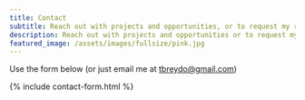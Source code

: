 ```yaml
---
title: Contact
subtitle: Reach out with projects and opportunities, or to request my résumé.
description: Reach out with projects and opportunities or to request my résumé.
featured_image: /assets/images/fullsize/pink.jpg
---
```


Use the form below (or just email me at <tbreydo@gmail.com>)

{% include contact-form.html %}